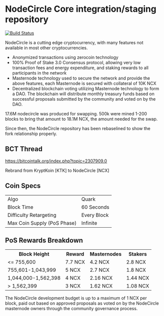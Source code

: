 NodeCircle Core integration/staging repository
=====================================

[![Build Status](https://travis-ci.org/nodecircleproject/NodeCircle.svg?branch=master)](https://travis-ci.org/nodecircleproject/NodeCircle)

NodeCircle is a cutting edge cryptocurrency, with many features not available in most other cryptocurrencies.
- Anonymized transactions using zerocoin technology
- 100% Proof of Stake 3.0 Consensus protocol, allowing very low transaction fees and energy expenditure, and staking rewards to all participants in the network
- Masternode technology used to secure the network and provide the above features, each Masternode is secured
  with collateral of 10K NCX
- Decentralized blockchain voting utilizing Masternode technology to form a DAO. The blockchain will distribute monthly treasury funds based on successful proposals submitted by the community and voted on by the DAO.

17.6M nodecircle was produced for swapping. 500k were mined 1-200 blocks to bring that amount to 18.1M NCX, the amount needed for the swap.

Since then, the NodeCircle repository has been rebaselined to show the fork relationship properly.

## BCT Thread ##

https://bitcointalk.org/index.php?topic=2307909.0

Rebrand from KryptKoin [KTK] to NodeCircle [NCX]

## Coin Specs ##
<table>
<tr><td>Algo</td><td>Quark</td></tr>
<tr><td>Block Time</td><td>60 Seconds</td></tr>
<tr><td>Difficulty Retargeting</td><td>Every Block</td></tr>
<tr><td>Max Coin Supply (PoS Phase)</td><td>Infinite</td></tr>
</table>

## PoS Rewards Breakdown ##

<table>
<th>Block Height</th><th>Reward</th><th>Masternodes</th><th>Stakers</th>
<tr><td><= 755,600</td><td>7.7 NCX</td><td>4.2 NCX</td><td>2.8 NCX</td></tr>
<tr><td>755,601-1,043,999</td><td>5 NCX</td><td>2.7 NCX</td><td>1.8 NCX</td></tr>
<tr><td>1,044,000-1,562,398</td><td>4 NCX</td><td>2.16 NCX</td><td>1.44 NCX</td></tr>
<tr><td>> 1,562,399</td><td>3 NCX</td><td>1.62 NCX</td><td>1.08 NCX</td></tr>
</table>

The NodeCircle development budget is up to a maximum of 1 NCX per block, paid out based on approved proposals as voted on by the NodeCircle masternode owners through the community governance process.
